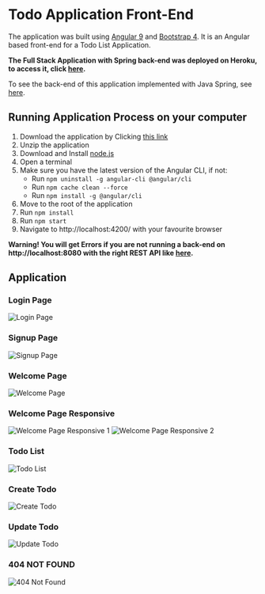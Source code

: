 # Todo Application Front-End

The application was built using [Angular 9](https://angular.io/) and [Bootstrap 4](https://getbootstrap.com/docs/4.4/getting-started/introduction/). It is an Angular based front-end for a Todo List Application. 

**The Full Stack Application with Spring back-end was deployed on Heroku, to access it, click [here](https://gbloch-todo-list.herokuapp.com/).**

To see the back-end of this application implemented with Java Spring, see [here](https://github.com/gaetanBloch/todo-spring-back).

## Running Application Process on your computer

1. Download the application by Clicking [this link](https://github.com/gaetanBloch/todo-angular-front/archive/master.zip)
2. Unzip the application
3. Download and Install [node.js](https://nodejs.org/en/download/) 
4. Open a terminal
5. Make sure you have the latest version of the Angular CLI, if not:
    - Run `npm uninstall -g angular-cli @angular/cli`
    - Run `npm cache clean --force`
    - Run  `npm install -g @angular/cli`
6. Move to the root of the application
7. Run `npm install`
8. Run `npm start`
9. Navigate to http://localhost:4200/ with your favourite browser

**Warning! You will get Errors if you are not running a back-end on http://localhost:8080 with the right REST API like [here](https://github.com/gaetanBloch/todo-spring-back).**

## Application

### Login Page

![Login Page](https://i.imgur.com/sBgYZlr.png)

### Signup Page

![Signup Page](https://i.imgur.com/opuDOJD.png)

### Welcome Page

![Welcome Page](https://i.imgur.com/InILHOV.png)

### Welcome Page Responsive

![Welcome Page Responsive 1](https://i.imgur.com/NetpNye.png)
![Welcome Page Responsive 2](https://i.imgur.com/lKbvMAX.png)

### Todo List

![Todo List](https://i.imgur.com/Pz3yU9u.png)

### Create Todo

![Create Todo](https://i.imgur.com/6nXkgG1.png)

### Update Todo

![Update Todo](https://i.imgur.com/bLGKZsC.png)

### 404 NOT FOUND

![404 Not Found](https://i.imgur.com/xzSJzzR.png)
